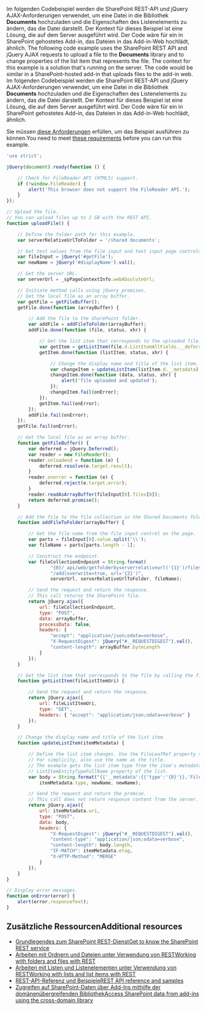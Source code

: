 <span data-ttu-id="01373-p108"><a name="UploadFile"> </a> Im folgenden Codebeispiel werden die SharePoint REST-API und jQuery AJAX-Anforderungen verwendet, um eine Datei in die Bibliothek **Documents** hochzuladen und die Eigenschaften des Listenelements zu ändern, das die Datei darstellt. Der Kontext für dieses Beispiel ist eine Lösung, die auf dem Server ausgeführt wird. Der Code wäre für ein in SharePoint gehostetes Add-in, das Dateien in das Add-in-Web hochlädt, ähnlich.</span><span class="sxs-lookup"><span data-stu-id="01373-p108"><a name="UploadFile"> </a> The following code example uses the SharePoint REST API and jQuery AJAX requests to upload a file to the  **Documents** library and to change properties of the list item that represents the file. The context for this example is a solution that's running on the server. The code would be similar in a SharePoint-hosted add-in that uploads files to the add-in web.</span></span>
<a name="UploadFile"> </a> Im folgenden Codebeispiel werden die SharePoint REST-API und jQuery AJAX-Anforderungen verwendet, um eine Datei in die Bibliothek **Documents** hochzuladen und die Eigenschaften des Listenelements zu ändern, das die Datei darstellt. Der Kontext für dieses Beispiel ist eine Lösung, die auf dem Server ausgeführt wird. Der Code wäre für ein in SharePoint gehostetes Add-in, das Dateien in das Add-in-Web hochlädt, ähnlich.
 
<span data-ttu-id="01373-134">Sie müssen [diese Anforderungen](upload-a-file-by-using-the-rest-api-and-jquery.md#RunTheExamples) erfüllen, um das Beispiel ausführen zu können.</span><span class="sxs-lookup"><span data-stu-id="01373-134">You need to meet  [these requirements](upload-a-file-by-using-the-rest-api-and-jquery.md#RunTheExamples) before you can run this example.</span></span>
 
```javascript
'use strict';

jQuery(document).ready(function () {

    // Check for FileReader API (HTML5) support.
    if (!window.FileReader) {
        alert('This browser does not support the FileReader API.');
    }
});

// Upload the file.
// You can upload files up to 2 GB with the REST API.
function uploadFile() {

    // Define the folder path for this example.
    var serverRelativeUrlToFolder = '/shared documents';

    // Get test values from the file input and text input page controls.
    var fileInput = jQuery('#getFile');
    var newName = jQuery('#displayName').val();

    // Get the server URL.
    var serverUrl = _spPageContextInfo.webAbsoluteUrl;

    // Initiate method calls using jQuery promises.
    // Get the local file as an array buffer.
    var getFile = getFileBuffer();
    getFile.done(function (arrayBuffer) {

        // Add the file to the SharePoint folder.
        var addFile = addFileToFolder(arrayBuffer);
        addFile.done(function (file, status, xhr) {

            // Get the list item that corresponds to the uploaded file.
            var getItem = getListItem(file.d.ListItemAllFields.__deferred.uri);
            getItem.done(function (listItem, status, xhr) {

                // Change the display name and title of the list item.
                var changeItem = updateListItem(listItem.d.__metadata);
                changeItem.done(function (data, status, xhr) {
                    alert('file uploaded and updated');
                });
                changeItem.fail(onError);
            });
            getItem.fail(onError);
        });
        addFile.fail(onError);
    });
    getFile.fail(onError);

    // Get the local file as an array buffer.
    function getFileBuffer() {
        var deferred = jQuery.Deferred();
        var reader = new FileReader();
        reader.onloadend = function (e) {
            deferred.resolve(e.target.result);
        }
        reader.onerror = function (e) {
            deferred.reject(e.target.error);
        }
        reader.readAsArrayBuffer(fileInput[0].files[0]);
        return deferred.promise();
    }

    // Add the file to the file collection in the Shared Documents folder.
    function addFileToFolder(arrayBuffer) {

        // Get the file name from the file input control on the page.
        var parts = fileInput[0].value.split('\\');
        var fileName = parts[parts.length - 1];

        // Construct the endpoint.
        var fileCollectionEndpoint = String.format(
                "{0}/_api/web/getfolderbyserverrelativeurl('{1}')/files" +
                "/add(overwrite=true, url='{2}')",
                serverUrl, serverRelativeUrlToFolder, fileName);

        // Send the request and return the response.
        // This call returns the SharePoint file.
        return jQuery.ajax({
            url: fileCollectionEndpoint,
            type: "POST",
            data: arrayBuffer,
            processData: false,
            headers: {
                "accept": "application/json;odata=verbose",
                "X-RequestDigest": jQuery("#__REQUESTDIGEST").val(),
                "content-length": arrayBuffer.byteLength
            }
        });
    }

    // Get the list item that corresponds to the file by calling the file's ListItemAllFields property.
    function getListItem(fileListItemUri) {

        // Send the request and return the response.
        return jQuery.ajax({
            url: fileListItemUri,
            type: "GET",
            headers: { "accept": "application/json;odata=verbose" }
        });
    }

    // Change the display name and title of the list item.
    function updateListItem(itemMetadata) {

        // Define the list item changes. Use the FileLeafRef property to change the display name. 
        // For simplicity, also use the name as the title. 
        // The example gets the list item type from the item's metadata, but you can also get it from the
        // ListItemEntityTypeFullName property of the list.
        var body = String.format("{{'__metadata':{{'type':'{0}'}},'FileLeafRef':'{1}','Title':'{2}'}}",
            itemMetadata.type, newName, newName);

        // Send the request and return the promise.
        // This call does not return response content from the server.
        return jQuery.ajax({
            url: itemMetadata.uri,
            type: "POST",
            data: body,
            headers: {
                "X-RequestDigest": jQuery("#__REQUESTDIGEST").val(),
                "content-type": "application/json;odata=verbose",
                "content-length": body.length,
                "IF-MATCH": itemMetadata.etag,
                "X-HTTP-Method": "MERGE"
            }
        });
    }
}

// Display error messages. 
function onError(error) {
    alert(error.responseText);
}
```

## <a name="additional-resources"></a><span data-ttu-id="01373-135">Zusätzliche Ressourcen</span><span class="sxs-lookup"><span data-stu-id="01373-135">Additional resources</span></span>
<span data-ttu-id="01373-136"><a name="bk_addresources"> </a></span><span class="sxs-lookup"><span data-stu-id="01373-136"></span></span>

-  [<span data-ttu-id="01373-137">Grundlegendes zum SharePoint REST-Dienst</span><span class="sxs-lookup"><span data-stu-id="01373-137">Get to know the SharePoint REST service</span></span>](get-to-know-the-sharepoint-rest-service.md)
-  [<span data-ttu-id="01373-138">Arbeiten mit Ordnern und Dateien unter Verwendung von REST</span><span class="sxs-lookup"><span data-stu-id="01373-138">Working with folders and files with REST</span></span>](working-with-folders-and-files-with-rest.md)
-  [<span data-ttu-id="01373-139">Arbeiten mit Listen und Listenelementen unter Verwendung von REST</span><span class="sxs-lookup"><span data-stu-id="01373-139">Working with lists and list items with REST</span></span>](working-with-lists-and-list-items-with-rest.md)
-  [<span data-ttu-id="01373-140">REST-API-Referenz und Beispiele</span><span class="sxs-lookup"><span data-stu-id="01373-140">REST API reference and samples</span></span>](http://msdn.microsoft.com/library/02128c70-9d27-4388-9374-a11bce68fdb8%28Office.15%29.aspx)
-  [<span data-ttu-id="01373-141">Zugreifen auf SharePoint-Daten über Add-Ins mithilfe der domänenübergreifenden Bibliothek</span><span class="sxs-lookup"><span data-stu-id="01373-141">Access SharePoint data from add-ins using the cross-domain library</span></span>](access-sharepoint-2013-data-from-add-ins-using-the-cross-domain-library.md)